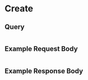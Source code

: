 # Create

## Query

```

```


## Example Request Body

```json

```


## Example Response Body

```json

```